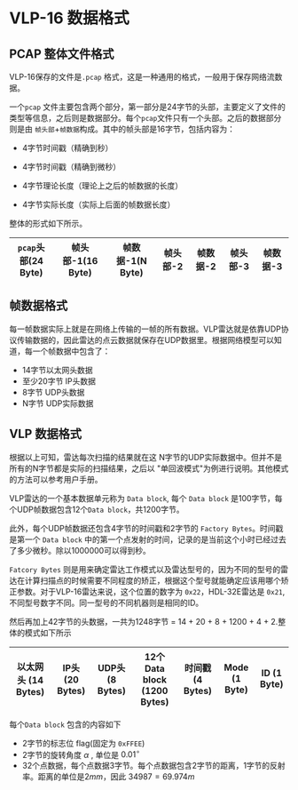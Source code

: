 # VLP-16 数据格式

## PCAP 整体文件格式

VLP-16保存的文件是`.pcap` 格式，这是一种通用的格式，一般用于保存网络流数据。

一个`pcap` 文件主要包含两个部分，第一部分是24字节的头部，主要定义了文件的类型等信息，之后则是数据部分。每个`pcap`文件只有一个头部。之后的数据部分则是由 `帧头部`+`帧数据`构成。其中的帧头部是16字节，包括内容为：

- 4字节时间戳（精确到秒）

- 4字节时间戳（精确到微秒）

- 4字节理论长度（理论上之后的帧数据的长度）

- 4字节实际长度（实际上后面的帧数据长度）

整体的形式如下所示。

| `pcap`头部(24 Byte) | 帧头部-1(16 Byte) | 帧数据-1(N Byte) | 帧头部-2 | 帧数据-2 | 帧头部-3 | 帧数据-3 |
| ------------------- | ----------------- | ---------------- | -------- | -------- | -------- | -------- |

## 帧数据格式

每一帧数据实际上就是在网络上传输的一帧的所有数据。VLP雷达就是依靠UDP协议传输数据的，因此雷达的点云数据就保存在UDP数据里。根据网络模型可以知道，每一个帧数据中包含了：

- 14字节以太网头数据
- 至少20字节 IP头数据
- 8字节 UDP头数据
- N字节 UDP实际数据

## VLP 数据格式

根据以上可知，雷达每次扫描的结果就在这 N字节的UDP实际数据中。但并不是所有的N字节都是实际的扫描结果，之后以 "单回波模式"为例进行说明。其他模式的方法可以参考用户手册。

VLP雷达的一个基本数据单元称为 `Data block`, 每个 `Data block` 是100字节，每个UDP帧数据包含12个`Data block`，共1200字节。

此外，每个UDP帧数据还包含4字节的时间戳和2字节的 `Factory Bytes`。时间戳是第一个 `Data block` 中的第一个点发射的时间，记录的是当前这个小时已经过去了多少微秒。除以1000000可以得到秒。

`Fatcory Bytes` 则是用来确定雷达工作模式以及雷达型号的，因为不同的型号的雷达在计算扫描点的时候需要不同程度的矫正，根据这个型号就能确定应该用哪个矫正参数。对于VLP-16雷达来说，这个位置的数字为 `0x22`，HDL-32E雷达是 `0x21`,不同型号数字不同。同一型号的不同机器则是相同的ID。

然后再加上42字节的头数据，一共为1248字节 = 14 + 20 + 8 + 1200 + 4 + 2.整体的模式如下所示

| 以太网头 (14 Bytes) | IP头 (20 Bytes) | UDP头 (8 Bytes) | 12个 Data block (1200 Bytes) | 时间戳 (4 Bytes) | Mode (1 Byte) | ID (1 Byte) |
| ------------------- | --------------- | --------------- | ---------------------------- | ---------------- | ------------- | :---------: |

每个`Data block` 包含的内容如下

- 2字节的标志位 flag(固定为 `0xFFEE`)
- 2字节的旋转角度 $\alpha$ , 单位是 $0.01 ^ \circ$
- 32个点数据，每个点数据3字节。每个点数据包含2字节的距离，1字节的反射率。距离的单位是$2mm$，因此 $34987 = 69.974m$



